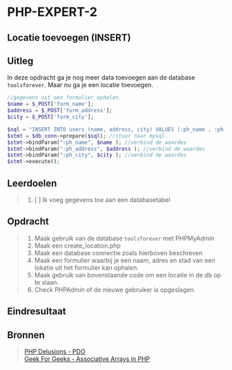 # PHP-EXPERT-2

## Locatie toevoegen (INSERT)

## Uitleg

In deze opdracht ga je nog meer data toevoegen aan de database `toolsforever`. Maar nu ga je een locatie toevoegen.

```php
//gegevens uit een formulier ophalen.
$name = $_POST['form_name'];
$address = $_POST['form_address'];
$city = $_POST['form_city'];

$sql = "INSERT INTO users (name, address, city) VALUES (:ph_name , :ph_address, :ph_city)" ;//sql query
$stmt = $db_conn->prepare($sql); //stuur naar mysql.
$stmt->bindParam(":ph_name", $name ); //verbind de waardes
$stmt->bindParam(":ph_address", $address ); //verbind de waardes
$stmt->bindParam(":ph_city", $city ); //verbind de waardes
$stmt->execute();
```

## Leerdoelen

> 1. [ ] Ik voeg gegevens toe aan een databasetabel

## Opdracht

> 1. Maak gebruik van de database `toolsforever` met PHPMyAdmin
> 2. Maak een create_location.php
> 3. Maak een database connectie zoals hierboven beschreven
> 4. Maak een formulier waarbij je een naam, adres en stad van een lokatie uit het formulier kan ophalen.
> 5. Maak gebruik van bovenstaande code om een locatie in de db op te slaan.
> 6. Check PHPAdmin of de nieuwe gebruiker is opgeslagen.

## Eindresultaat

## Bronnen

> [PHP Delusions - PDO](https://phpdelusions.net/pdo)  
> [Geek For Geeks - Associative Arrays in PHP](https://www.geeksforgeeks.org/associative-arrays-in-php/)  
